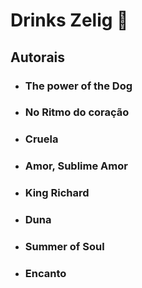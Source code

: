 # Drinks Zelig :tropical_drink:



## Autorais

* ### The power of the Dog

  

* ### No Ritmo do coração

  

* ### Cruela

  

* ### Amor, Sublime Amor

  

* ### King Richard

  

* ### Duna

  

* ### Summer of Soul

  

* ### Encanto

  